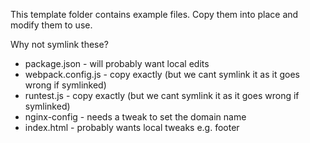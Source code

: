 
This template folder contains example files. Copy them into place and modify them to use.

Why not symlink these?

 - package.json - will probably want local edits
 - webpack.config.js - copy exactly (but we cant symlink it as it goes wrong if symlinked)
 - runtest.js - copy exactly (but we cant symlink it as it goes wrong if symlinked)
 - nginx-config - needs a tweak to set the domain name
 - index.html - probably wants local tweaks e.g. footer
